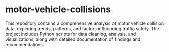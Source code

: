 # motor-vehicle-collisions

This repository contains a comprehensive analysis of motor vehicle collision data, exploring trends, patterns, and factors influencing traffic safety. The project includes Python scripts for data cleaning, analysis, and visualizations, along with detailed documentation of findings and recommendations.
